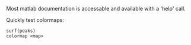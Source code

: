 Most matlab documentation is accessable and available with a 'help' call. 

Quickly test colormaps:

```
surf(peaks)
colormap <map>
```
